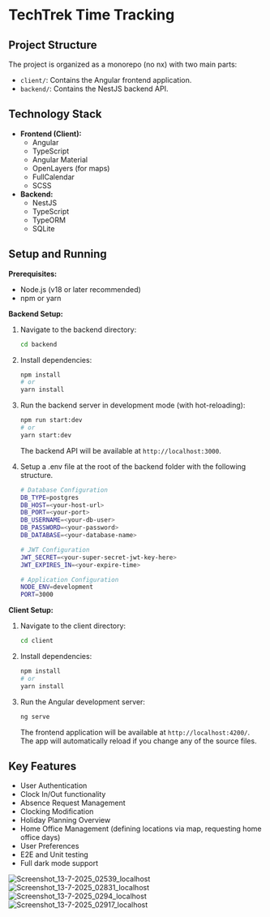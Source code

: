 # TechTrek Time Tracking

## Project Structure

The project is organized as a monorepo (no nx) with two main parts:

-   `client/`: Contains the Angular frontend application.
-   `backend/`: Contains the NestJS backend API.

## Technology Stack

-   **Frontend (Client):**
    -   Angular
    -   TypeScript
    -   Angular Material
    -   OpenLayers (for maps)
    -   FullCalendar
    -   SCSS
-   **Backend:**
    -   NestJS
    -   TypeScript
    -   TypeORM
    -   SQLite

## Setup and Running

**Prerequisites:**

-   Node.js (v18 or later recommended)
-   npm or yarn

**Backend Setup:**

1.  Navigate to the backend directory:
    ```bash
    cd backend
    ```
2.  Install dependencies:
    ```bash
    npm install
    # or
    yarn install
    ```
3.  Run the backend server in development mode (with hot-reloading):
    ```bash
    npm run start:dev
    # or
    yarn start:dev
    ```
    The backend API will be available at `http://localhost:3000`.

4.  Setup a .env file at the root of the backend folder with the following structure.
    ```bash
    # Database Configuration
    DB_TYPE=postgres
    DB_HOST=<your-host-url>
    DB_PORT=<your-port>
    DB_USERNAME=<your-db-user>
    DB_PASSWORD=<your-password>
    DB_DATABASE=<your-database-name>

    # JWT Configuration
    JWT_SECRET=<your-super-secret-jwt-key-here>
    JWT_EXPIRES_IN=<your-expire-time>

    # Application Configuration
    NODE_ENV=development
    PORT=3000
    ```

**Client Setup:**

1.  Navigate to the client directory:
    ```bash
    cd client
    ```
2.  Install dependencies:
    ```bash
    npm install
    # or
    yarn install
    ```
3.  Run the Angular development server:
    ```bash
    ng serve
    ```
    The frontend application will be available at `http://localhost:4200/`. The app will automatically reload if you change any of the source files.

## Key Features

-   User Authentication
-   Clock In/Out functionality
-   Absence Request Management
-   Clocking Modification
-   Holiday Planning Overview
-   Home Office Management (defining locations via map, requesting home office days)
-   User Preferences
-   E2E and Unit testing
-   Full dark mode support


![Screenshot_13-7-2025_02539_localhost](https://github.com/user-attachments/assets/f3927986-05ef-4463-b306-684f94fc1fc8)
![Screenshot_13-7-2025_02831_localhost](https://github.com/user-attachments/assets/fe754937-5486-4038-8100-56d6a88b8e0e)
![Screenshot_13-7-2025_0294_localhost](https://github.com/user-attachments/assets/2cb1ce2d-1d1e-40be-873d-b1507bc84eda)
![Screenshot_13-7-2025_02917_localhost](https://github.com/user-attachments/assets/26b91528-74b4-48e9-abd9-a5980941c7a0)






